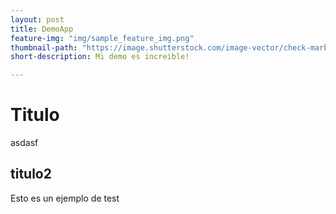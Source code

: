 ```yaml
---
layout: post
title: DemoApp
feature-img: "img/sample_feature_img.png"
thumbnail-path: "https://image.shutterstock.com/image-vector/check-mark-vector-icon-green-260nw-1326165008.jpg"
short-description: Mi demo es increible!

---
```

# Titulo

asdasf

## titulo2
Esto es un ejemplo de test 